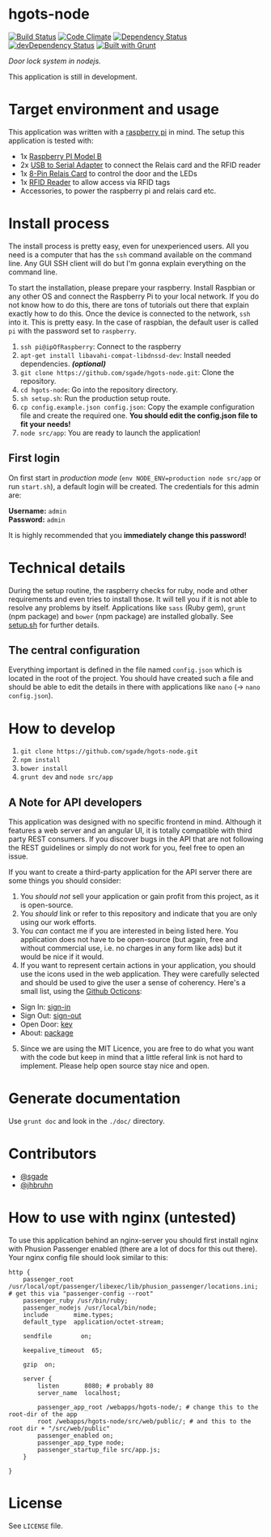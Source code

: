 # hgots-node

[![Build Status](https://travis-ci.org/sgade/hgots-node.svg)](https://travis-ci.org/sgade/hgots-node) [![Code Climate](https://codeclimate.com/github/sgade/hgots-node.png)](https://codeclimate.com/github/sgade/hgots-node) [![Dependency Status](https://david-dm.org/sgade/hgots-node.png?theme=shields.io)](https://david-dm.org/sgade/hgots-node) [![devDependency Status](https://david-dm.org/sgade/hgots-node/dev-status.png?theme=shields.io)](https://david-dm.org/sgade/hgots-node#info=devDependencies) [![Built with Grunt](https://cdn.gruntjs.com/builtwith.png)](http://gruntjs.com/)

*Door lock system in nodejs.*

This application is still in development.

# Target environment and usage

This application was written with a [raspberry pi](http://www.raspberrypi.org/) in mind.
The setup this application is tested with:

- 1x [Raspberry PI Model B](http://www.amazon.de/Raspberry-Pi-RBCA000-Mainboard-1176JZF-S/dp/B008PT4GGC/ref=sr_1_1?ie=UTF8&qid=1401914154&sr=8-1&keywords=raspberry+pi)
- 2x [USB to Serial Adapter](http://www.pollin.de/shop/dt/NTY5ODcyOTk-/Computer_und_Zubehoer/Hardware/Kabel_Stecker_Adapter/USB_Adapterkabel_auf_Seriell.html) to connect the Relais card and the RFID reader
- 1x [8-Pin Relais Card](http://www.conrad.de/ce/de/product/197720/Conrad-8fach-Relaiskarte-Baustein-12-24-VDC-8-Relaisausgaenge) to control the door and the LEDs
- 1x [RFID Reader](http://www.pollin.de/shop/dt/NzQ3OTgxOTk-/Bausaetze_Module/Bausaetze/Bausatz_RFID_Reader.html) to allow access via RFID tags
- Accessories, to power the raspberry pi and relais card etc.

# Install process

The install process is pretty easy, even for unexperienced users. All you need is a computer that has the `ssh` command available on the command line. Any GUI SSH client will do but I'm gonna explain everything on the command line.

To start the installation, please prepare your raspberry. Install Raspbian or any other OS and connect the Raspberry Pi to your local network. If you do not know how to do this, there are tons of tutorials out there that explain exactly how to do this.
Once the device is connected to the network, `ssh` into it. This is pretty easy. In the case of raspbian, the default user is called `pi` with the password set to `raspberry`.

1. `ssh pi@ipOfRaspberry`: Connect to the raspberry
2. `apt-get install libavahi-compat-libdnssd-dev`: Install needed dependencies. ___(optional)___
3. `git clone https://github.com/sgade/hgots-node.git`: Clone the repository.
4. `cd hgots-node`: Go into the repository directory.
5. `sh setup.sh`: Run the production setup route.
6. `cp config.example.json config.json`: Copy the example configuration file and create the required one. **You should edit the config.json file to fit your needs!**
7. `node src/app`: You are ready to launch the application!

## First login

On first start in *production mode* (`env NODE_ENV=production node src/app` or run `start.sh`), a default login will be created. The credentials for this admin are:

**Username:** `admin`<br>
**Password:** `admin`

It is highly recommended that you **immediately change this password!**

# Technical details

During the setup routine, the raspberry checks for ruby, node and other requirements and even tries to install those. It will tell you if it is not able to resolve any problems by itself.
Applications like `sass` (Ruby gem), `grunt` (npm package) and `bower` (npm package) are installed globally. See [setup.sh](https://github.com/sgade/hgots-node/blob/master/setup.sh) for further details.

## The central configuration

Everything important is defined in the file named `config.json` which is located in the root of the project. You should have created such a file and should be able to edit the details in there with applications like `nano` (-> `nano config.json`).

# How to develop

1. `git clone https://github.com/sgade/hgots-node.git`
2. `npm install`
3. `bower install`
4. `grunt dev` and `node src/app`

## A Note for API developers

This application was designed with no specific frontend in mind. Although it features a web server and an angular UI, it is totally compatible with third party REST consumers. If you discover bugs in the API that are not following the REST guidelines or simply do not work for you, feel free to open an issue.

If you want to create a third-party application for the API server there are some things you should consider:

1. You *should not* sell your application or gain profit from this project, as it is open-source.
2. You *should* link or refer to this repository and indicate that you are only using our work efforts.
3. You *can* contact me if you are interested in being listed here. You application does not have to be open-source (but again, free and without commercial use, i.e. no charges in any form like ads) but it would be nice if it would.
4. If you want to represent certain actions in your application, you should use the icons used in the web application. They were carefully selected and should be used to give the user a sense of coherency. Here's a small list, using the [Github Octicons](https://octicons.github.com/):
  - Sign In: [sign-in](https://octicons.github.com/icon/sign-in/)
  - Sign Out: [sign-out](https://octicons.github.com/icon/sign-out/)
  - Open Door: [key](https://octicons.github.com/icon/key/)
  - About: [package](https://octicons.github.com/icon/package/)
5. Since we are using the MIT Licence, you are free to do what you want with the code but keep in mind that a little referal link is not hard to implement. Please help open source stay nice and open.

# Generate documentation

Use `grunt doc` and look in the `./doc/` directory.

# Contributors
* [@sgade](https://github.com/sgade)
* [@jhbruhn](https://github.com/jhbruhn)

# How to use with nginx (untested)

To use this application behind an nginx-server you should first install nginx with Phusion Passenger enabled (there are a lot of docs for this out there). Your nginx config file should look similar to this:
```
http {
    passenger_root /usr/local/opt/passenger/libexec/lib/phusion_passenger/locations.ini; # get this via "passenger-config --root"
    passenger_ruby /usr/bin/ruby;
    passenger_nodejs /usr/local/bin/node;
    include       mime.types;
    default_type  application/octet-stream;

    sendfile        on;

    keepalive_timeout  65;

    gzip  on;

    server {
        listen       8080; # probably 80
        server_name  localhost;

        passenger_app_root /webapps/hgots-node/; # change this to the root-dir of the app
        root /webapps/hgots-node/src/web/public/; # and this to the root dir + "/src/web/public"
        passenger_enabled on;
        passenger_app_type node;
        passenger_startup_file src/app.js;  
    }

}

```

# License

See `LICENSE` file.
